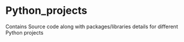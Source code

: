 # Python_projects
Contains Source code along with packages/libraries details for different Python projects
